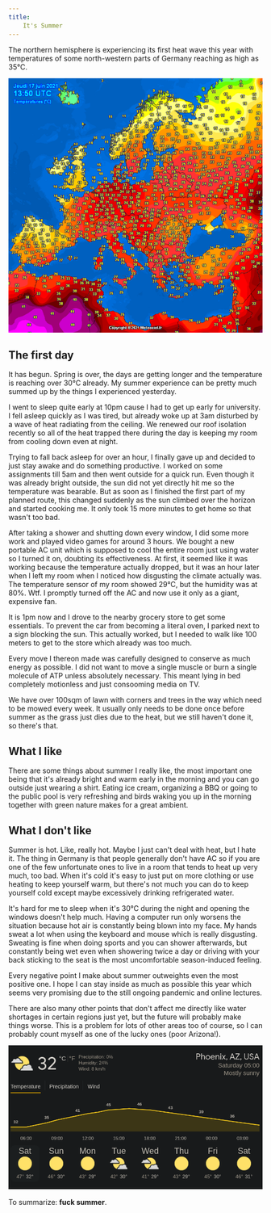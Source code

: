 ```yaml
---
title:
    It's Summer
---
```


The northern hemisphere is experiencing its first heat wave this year with
temperatures of some north-western parts of Germany reaching as high as 35°C.

![](/res/temperature_europe.png "Temperature in Europe")

## The first day

It has begun. Spring is over, the days are getting longer and the temperature
is reaching over 30°C already. My summer experience can be pretty much summed
up by the things I experienced yesterday.

I went to sleep quite early at 10pm cause I had to get up early for university.
I fell asleep quickly as I was tired, but already woke up at 3am disturbed by a
wave of heat radiating from the ceiling. We renewed our roof isolation recently
so all of the heat trapped there during the day is keeping my room from cooling
down even at night.

Trying to fall back asleep for over an hour, I finally gave up and decided to
just stay awake and do something productive. I worked on some assignments till
5am and then went outside for a quick run. Even though it was already bright
outside, the sun did not yet directly hit me so the temperature was bearable.
But as soon as I finished the first part of my planned route, this changed
suddenly as the sun climbed over the horizon and started cooking me. It only
took 15 more minutes to get home so that wasn't too bad.

After taking a shower and shutting down every window, I did some more work and
played video games for around 3 hours. We bought a new portable AC unit which
is supposed to cool the entire room just using water so I turned it on,
doubting its effectiveness. At first, it seemed like it was working because the
temperature actually dropped, but it was an hour later when I left my room when
I noticed how disgusting the climate actually was. The temperature sensor of my
room showed 29°C, but the humidity was at 80%. Wtf. I promptly turned off the
AC and now use it only as a giant, expensive fan.

It is 1pm now and I drove to the nearby grocery store to get some essentials.
To prevent the car from becoming a literal oven, I parked next to a sign
blocking the sun. This actually worked, but I needed to walk like 100 meters to
get to the store which already was too much.

Every move I thereon made was carefully designed to conserve as much energy as
possible. I did not want to move a single muscle or burn a single molecule of
ATP unless absolutely necessary. This meant lying in bed completely motionless
and just consooming media on TV.

We have over 100sqm of lawn with corners and trees in the way which need to be
mowed every week. It usually only needs to be done once before summer as the
grass just dies due to the heat, but we still haven't done it, so there's that.

## What I like

There are some things about summer I really like, the most important one being
that it's already bright and warm early in the morning and you can go outside
just wearing a shirt. Eating ice cream, organizing a BBQ or going to the public
pool is very refreshing and birds waking you up in the morning together with
green nature makes for a great ambient.

## What I don't like

Summer is hot. Like, really hot. Maybe I just can't deal with heat, but I hate
it.  The thing in Germany is that people generally don't have AC so if you are
one of the few unfortunate ones to live in a room that tends to heat up very
much, too bad.  When it's cold it's easy to just put on more clothing or use
heating to keep yourself warm, but there's not much you can do to keep yourself
cold except maybe excessively drinking refrigerated water.

It's hard for me to sleep when it's 30°C during the night and opening the
windows doesn't help much. Having a computer run only worsens the situation
because hot air is constantly being blown into my face. My hands sweat a lot
when using the keyboard and mouse which is really disgusting. Sweating is fine
when doing sports and you can shower afterwards, but constantly being wet even
when showering twice a day or driving with your back sticking to the seat is
the most uncomfortable season-induced feeling.

Every negative point I make about summer outweights even the most positive one.
I hope I can stay inside as much as possible this year which seems very
promising due to the still ongoing pandemic and online lectures.

There are also many other points that don't affect me directly like water
shortages in certain regions just yet, but the future will probably make things
worse. This is a problem for lots of other areas too of course, so I can
probably count myself as one of the lucky ones (poor Arizona!).

![](/res/temperature_arizona.png "Temperature in Arizona")

To summarize: **fuck summer**.
